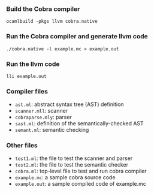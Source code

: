 ### Build the Cobra compiler

```
ocamlbuild -pkgs llvm cobra.native
```

### Run the Cobra compiler and generate llvm code
```
./cobra.native -l example.mc > example.out
```

### Run the llvm code
```
lli example.out
```

### Compiler files
-  `ast.ml`: abstract syntax tree (AST) definition
-  `scanner.mll`: scanner
-  `cobraparse.mly`: parser
-  `sast.ml`: definition of the semantically-checked AST
-  `semant.ml`: semantic checking

### Other files

- `test1.ml`: the file to test the scanner and parser
- `test2.ml`: the file to test the semantic checker
- `cobra.ml`: top-level file to test and run cobra compiler
- `example.mc`: a sample cobra source code
- `example.out`: a sample compiled code of example.mc
